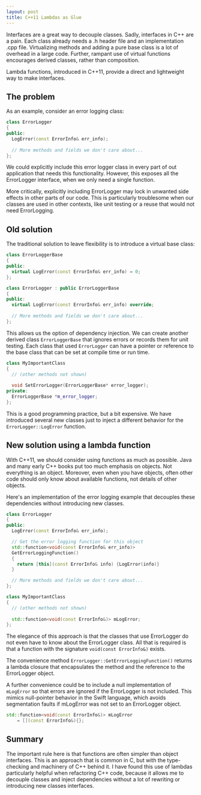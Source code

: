 ```yaml
---
layout: post
title: C++11 Lambdas as Glue
---
```


Interfaces are a great way to decouple classes.
Sadly, interfaces in C++ are a pain.
Each class already needs a .h header file and an implementation .cpp file. 
Virtualizing methods and adding a pure base class is a lot of overhead
in a large code.
Further, rampant use of virtual functions encourages derived classes,
rather than composition.

Lambda functions, introduced in C++11, provide a direct and lightweight
way to make interfaces.

## The problem

As an example, consider an error logging class:

~~~ cpp
class ErrorLogger
{
public:
  LogError(const ErrorInfo& err_info);
  
  // More methods and fields we don't care about...
};
~~~ 

We could explicitly include this error logger class in every part of
out application that needs this functionality.
However, this exposes all the ErrorLogger interface, when we only
need a single function.

More critically, explicitly including ErrorLogger may lock in unwanted
side effects in other parts of our code. This is particularly troublesome
when our classes are used in other contexts, like unit testing or 
a reuse that would not need ErrorLogging.

## Old solution

The traditional solution to leave flexibility is to introduce 
a virtual base class:

~~~ cpp
class ErrorLoggerBase
{
public:
  virtual LogError(const ErrorInfo& err_info) = 0;
};

class ErrorLogger : public ErrorLoggerBase
{
public:
  virtual LogError(const ErrorInfo& err_info) override;
  
  // More methods and fields we don't care about...
};
~~~

This allows us the option of dependency injection.
We can create another derived class `ErrorLoggerBase` that ignores errors 
or records them for unit testing.
Each class that used `ErrorLogger` can have a pointer or reference to the
base class that can be set at compile time or run time.

~~~ cpp
class MyImportantClass
{
  // (other methods not shown) 
  
  void SetErrorLogger(ErrorLoggerBase* error_logger);
private:
  ErrorLoggerBase *m_error_logger;
};
~~~

This is a good programming practice, but a bit expensive.
We have introduced several new classes just to inject a different
behavior for the `ErrorLogger::LogError` function.

## New solution using a lambda function

With C++11, we should consider using functions as much as possible.
Java and many early C++ books put too much emphasis on objects.
Not everything is an object.
Moreover, even when you have objects, often other code should only know
about available functions, not details of other objects.

Here's an implementation of the error logging example that decouples these 
dependencies without introducing new classes.

~~~ cpp
class ErrorLogger
{
public:
  LogError(const ErrorInfo& err_info);

  // Get the error logging function for this object
  std::function<void(const ErrorInfo& err_info)> 
  GetErrorLoggingFunction()
  {
    return [this](const ErrorInfo& info) {LogError(info)}
  }

  // More methods and fields we don't care about...
};

class MyImportantClass
{
  // (other methods not shown) 
  
  std::function<void(const ErrorInfo&)> mLogError;
};
~~~ 

The elegance of this approach is that the classes that use ErrorLogger
do not even have to know about the ErrorLogger class.
All that is required is that a function with the signature 
`void(const ErrorInfo&)` exists.

The convenience method `ErrorLogger::GetErrorLoggingFunction()` returns
a lambda closure that encapsulates the method and the reference to
the ErrorLogger object.

A further convenience could be to include a null implementation of 
`mLogError` so that errors are ignored if the ErrorLogger is not included.
This mimics null-pointer behavior in the Swift language, which avoids
segmentation faults if mLogError was not set to an ErrorLogger object.

~~~ cpp
std::function<void(const ErrorInfo&)> mLogError 
    = [](const ErrorInfo&){};
~~~

## Summary

The important rule here is that functions are often simpler
than object interfaces.
This is an approach that is common in C, but with the type-checking and
machinery of C++ behind it.
I have found this use of lambdas particularly helpful when
refactoring C++ code, because it allows me to decouple classes and
inject dependencies without a lot of rewriting or introducing new classes
interfaces.
